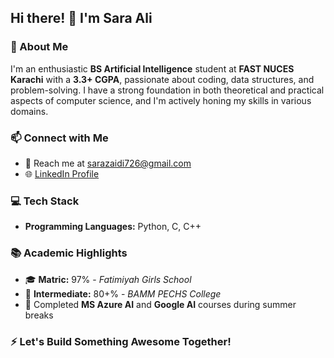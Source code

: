 ## Hi there! 👋 I'm Sara Ali

### 🚀 About Me
I'm an enthusiastic **BS Artificial Intelligence** student at **FAST NUCES Karachi** with a **3.3+ CGPA**, passionate about coding, data structures, and problem-solving. I have a strong foundation in both theoretical and practical aspects of computer science, and I'm actively honing my skills in various domains.

### 📫 Connect with Me
- 📧 Reach me at [sarazaidi726@gmail.com](mailto:sarazaidi726@gmail.com)
- 🌐 [LinkedIn Profile]([https://linkedin.com/in/yourprofile](https://www.linkedin.com/in/syeda-sara-ali-a336432b7?lipi=urn%3Ali%3Apage%3Ad_flagship3_profile_view_base_contact_details%3BwU8L8SZfT2e84dZVMjqIGQ%3D%3D))

### 💻 Tech Stack
- **Programming Languages:** Python, C, C++

### 📚 Academic Highlights
- 🎓 **Matric:** 97% - *Fatimiyah Girls School*  
- 📖 **Intermediate:** 80+% - *BAMM PECHS College*  
- 🏅 Completed **MS Azure AI** and **Google AI** courses during summer breaks


### ⚡ Let's Build Something Awesome Together!


